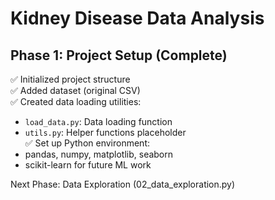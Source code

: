 # Kidney Disease Data Analysis

## Phase 1: Project Setup (Complete)

✅ Initialized project structure  
✅ Added dataset (original CSV)  
✅ Created data loading utilities:
   - `load_data.py`: Data loading function
   - `utils.py`: Helper functions placeholder  
✅ Set up Python environment:
   - pandas, numpy, matplotlib, seaborn
   - scikit-learn for future ML work

Next Phase: Data Exploration (02_data_exploration.py)